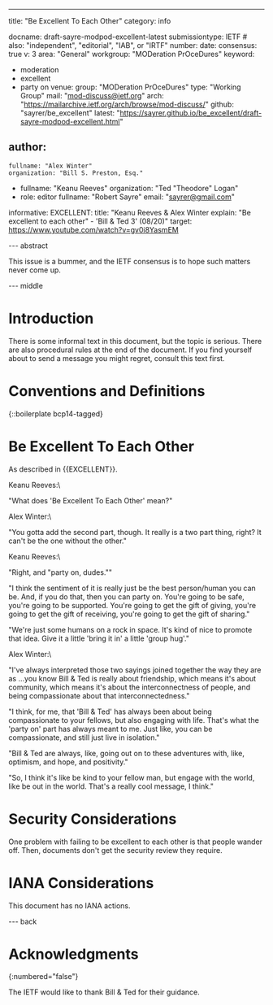 ---
title: "Be Excellent To Each Other"
category: info

docname: draft-sayre-modpod-excellent-latest
submissiontype: IETF  # also: "independent", "editorial", "IAB", or "IRTF"
number:
date:
consensus: true
v: 3
area: "General"
workgroup: "MODeration PrOceDures"
keyword:
 - moderation
 - excellent
 - party on
venue:
  group: "MODeration PrOceDures"
  type: "Working Group"
  mail: "mod-discuss@ietf.org"
  arch: "https://mailarchive.ietf.org/arch/browse/mod-discuss/"
  github: "sayrer/be_excellent"
  latest: "https://sayrer.github.io/be_excellent/draft-sayre-modpod-excellent.html"

author:
 -
    fullname: "Alex Winter"
    organization: "Bill S. Preston, Esq."
 -
    fullname: "Keanu Reeves"
    organization: "Ted \"Theodore\" Logan"
 -
    role: editor
    fullname: "Robert Sayre"
    email: "sayrer@gmail.com"

informative:
  EXCELLENT:
    title: "Keanu Reeves & Alex Winter explain: \"Be excellent to each other\" - 'Bill & Ted 3' (08/20)"
    target: https://www.youtube.com/watch?v=gv0i8YasmEM

--- abstract

This issue is a bummer, and the IETF consensus is to hope such matters never come up.


--- middle

# Introduction

There is some informal text in this document, but the topic is serious. There are also procedural rules at the end of the document. If you find yourself about to send a message you might regret, consult this text first.

# Conventions and Definitions

{::boilerplate bcp14-tagged}


# Be Excellent To Each Other

As described in {{EXCELLENT}}.

Keanu Reeves\:\

\"What does 'Be Excellent To Each Other' mean?\"

Alex Winter\:\

\"You gotta add the second part, though. It really is a two part thing, right? It can't be the one without the other.\"

Keanu Reeves\:\

\"Right, and \"party on, dudes.\"\"

\"I think the sentiment of it is really just be the best person/human you can be. And, if you do that, then you can party on. You're going to be safe, you're going to be supported. You're going to get the gift of giving, you're going to get the gift of receiving, you're going to get the gift of sharing.\"

\"We're just some humans on a rock in space. It's kind of nice to promote that idea. Give it a little 'bring it in' a little 'group hug'.\"

Alex Winter\:\

\"I've always interpreted those two sayings joined together the way they are as ...you know Bill & Ted is really about friendship, which means it's about community, which means it's about the interconnectness of people, and being compassionate about that interconnectedness.\"

\"I think, for me, that 'Bill & Ted' has always been about being compassionate to your fellows, but also engaging with life. That's what the 'party on' part has always meant to me. Just like, you can be compassionate, and still just live in isolation.\"

\"Bill & Ted are always, like, going out on to these adventures with, like, optimism, and hope, and positivity.\"

\"So, I think it's like be kind to your fellow man, but engage with the world, like be out in the world. That's a really cool message, I think.\"

# Security Considerations

One problem with failing to be excellent to each other is that people wander off. Then, documents don't get the security review they require.

# IANA Considerations

This document has no IANA actions.


--- back

# Acknowledgments
{:numbered="false"}

The IETF would like to thank Bill & Ted for their guidance.
